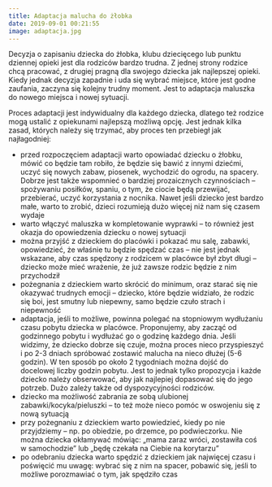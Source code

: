 ```yaml
---
title: Adaptacja malucha do żłobka
date: 2019-09-01 00:21:55
image: adaptacja.jpg
---
```

Decyzja o zapisaniu dziecka do żłobka, klubu dziecięcego lub punktu dziennej opieki jest dla rodziców bardzo trudna. Z jednej strony rodzice chcą pracować, z drugiej pragną dla swojego dziecka jak najlepszej opieki. Kiedy jednak decyzja zapadnie i uda się wybrać miejsce, które jest godne zaufania, zaczyna się kolejny trudny moment. Jest to adaptacja maluszka do nowego miejsca i nowej sytuacji. 

Proces adaptacji jest indywidualny dla każdego dziecka, dlatego też rodzice mogą ustalić z opiekunami najlepszą możliwą opcję. Jest jednak kilka zasad, których należy się trzymać, aby proces ten przebiegł jak najłagodniej:
- przed rozpoczęciem adaptacji warto opowiadać dziecku o żłobku, mówić co będzie tam robiło, że będzie się bawić z innymi dziećmi, uczyć się nowych zabaw, piosenek, wychodzić do ogrodu, na spacery. Dobrze jest także wspomnieć o bardziej prozaicznych czynnościach – spożywaniu posiłków, spaniu, o tym, że ciocie będą przewijać, przebierać, uczyć korzystania z nocnika. Nawet jeśli dziecko jest bardzo małe, warto to zrobić, dzieci rozumieją dużo więcej niż nam się czasem wydaje
- warto włączyć maluszka w kompletowanie wyprawki – to również jest okazja do opowiedzenia dziecku o nowej sytuacji
- można przyjść z dzieckiem do placówki i pokazać mu salę, zabawki, opowiedzieć, że właśnie tu będzie spędzać czas – nie jest jednak wskazane, aby czas spędzony z rodzicem w placówce był zbyt długi – dziecko może mieć wrażenie, że już zawsze rodzic będzie z nim przychodził
- pożegnania z dzieckiem warto skrócić do minimum, oraz starać się nie okazywać trudnych emocji – dziecko, które będzie widziało, że rodzic się boi, jest smutny lub niepewny, samo będzie czuło strach i niepewność
- adaptacja, jeśli to możliwe, powinna polegać na stopniowym wydłużaniu czasu pobytu dziecka w placówce. Proponujemy, aby zacząć od godzinnego pobytu i wydłużać go o godzinę każdego dnia. Jeśli widzimy, że dziecko dobrze się czuje, można proces nieco przyspieszyć i po 2-3 dniach spróbować zostawić malucha na nieco dłużej (5-6 godzin). W ten sposób po około 2 tygodniach można dojść do docelowej liczby godzin pobytu. Jest to jednak tylko propozycja i każde dziecko należy obserwować, aby jak najlepiej dopasować się do jego potrzeb. Dużo zależy także od dyspozycyjności rodziców.
- dziecko ma możliwość zabrania ze sobą ulubionej zabawki/kocyka/pieluszki – to też może nieco pomóc w oswojeniu się z nową sytuacją
- przy pożegnaniu z dzieckiem warto powiedzieć, kiedy po nie przyjdziemy – np. po obiedzie, po drzemce, po podwieczorku. Nie można dziecka okłamywać mówiąc: „mama zaraz wróci, zostawiła coś w samochodzie” lub „będę czekała na Ciebie na korytarzu”
- po odebraniu dziecka warto spędzić z dzieckiem jak najwięcej czasu i poświęcić mu uwagę: wybrać się z nim na spacer, pobawić się, jeśli to możliwe porozmawiać o tym, jak spędziło czas 
